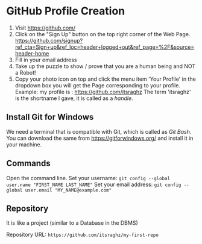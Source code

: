 # GitHub Profile Creation

1. Visit https://github.com/
2. Click on the "Sign Up" button on the top right corner of the Web Page.
	https://github.com/signup?ref_cta=Sign+up&ref_loc=header+logged+out&ref_page=%2F&source=header-home
3. Fill in your email address
4. Take up the puzzle to show / prove that you are a human being and NOT a Robot!
5. Copy your photo icon on top and click the menu item 'Your Profile' in the dropdown box
	you will get the Page corresponding to your profile.
	Example: my profile is : https://github.com/itsraghz
	The term 'itsraghz' is the shortname I gave, it is called as a *handle*.
	
## Install Git for Windows

We need a terminal that is compatible with Git, which is called as *Git Bash*.
You can download the same from https://gitforwindows.org/ and install it in your
machine. 

## Commands 

Open the command line.
Set your username: `git config --global user.name "FIRST_NAME LAST_NAME"`
Set your email address: `git config --global user.email "MY_NAME@example.com"`

## Repository

It is like a project (similar to a Database in the DBMS)

Repository URL: `https://github.com/itsraghz/my-first-repo`	